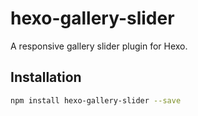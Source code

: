 # hexo-gallery-slider

A responsive gallery slider plugin for Hexo.

## Installation

```bash
npm install hexo-gallery-slider --save
```
